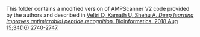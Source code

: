 This folder contains a modified version of AMPScanner V2 code provided by the authors and described in [Veltri D, Kamath U, Shehu A. *Deep learning improves antimicrobial peptide recognition.* Bioinformatics. 2018 Aug 15;34(16):2740-2747. ](https://doi.org/10.1093/bioinformatics/bty179)
